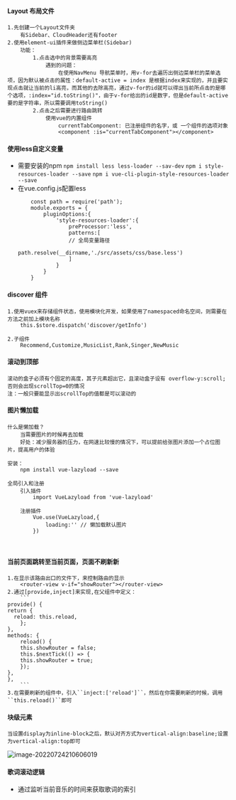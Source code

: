 #### Layout 布局文件

    1.先创建一个Layout文件夹
        有Sidebar、CloudHeader还有footer
    2.使用element-ui插件来做侧边菜单栏(Sidebar)
        功能：
            1.点击选中的背景需要高亮
                遇到的问题：
                    在使用NavMenu 导航菜单时，用v-for去遍历出侧边菜单栏的菜单选项，因为默认被点击的属性：default-active = index 是根据index来实现的，并且要实现点击就让当前的li高亮，而其他的去除高亮，通过v-for的id就可以得出当前所点击的是哪个选项，:index="id.toString()"，由于v-for给出的id是数字，但是default-active要的是字符串，所以需要调用toString()
            2.点击之后需要进行路由跳转
                使用vue的内置组件
                    currentTabComponent: 已注册组件的名字，或 一个组件的选项对象
                    <component :is="currentTabComponent"></component>
#### 使用less自定义变量
   - 需要安装的npm
     ``npm install less less-loader --sav-dev``
     ``npm i style-resources-loader --save``
     ``npm i vue-cli-plugin-style-resources-loader --save``
   - 在vue.config.js配置less
        ```
            const path = require('path');
            module.exports = {
                pluginOptions:{
                    'style-resources-loader':{
                        preProcessor:'less',
                        patterns:[
                        // 全局变量路径
                            path.resolve(__dirname,'./src/assets/css/base.less')
                        ]
                    }
                }
            }
        ```
#### discover 组件

    1.使用vuex来存储组件状态，使用模块化开发，如果使用了namespaced命名空间，则需要在方法之前加上模块名称
        this.$store.dispatch('discover/getInfo')
    
    2.子组件
        Recommend,Customize,MusicList,Rank,Singer,NewMusic

#### 滚动到顶部
    滚动的盒子必须有个固定的高度，其子元素超出它，且滚动盒子设有 overflow-y:scroll; 否则会出现scrollTop=0的情况
    注：一般只要能显示出scrollTop的值都是可以滚动的

#### 图片懒加载
    什么是懒加载？
        当需要图片的时候再去加载
        好处：减少服务器的压力，在网速比较慢的情况下，可以提前给张图片添加一个占位图片，提高用户的体验
    
    安装：
        npm install vue-lazyload --save
    
    全局引入和注册
        引入插件
            import VueLazyload from 'vue-lazyload'
        
        注册插件
            Vue.use(VueLazyload,{
                loading:'' // 懒加载默认图片
            })


​    
#### 当前页面跳转至当前页面，页面不刷新新
    1.在显示该路由出口的文件下，来控制路由的显示
        <router-view v-if="showRouter"></router-view>
    2.通过[provide,inject]来实现,在父组件中定义：
        ```
    provide() {
    return {
      reload: this.reload,
        };
    },
    methods: {
        reload() {
        this.showRouter = false;
        this.$nextTick(() => {
        this.showRouter = true;
        });
    },
    },
        ```
    3.在需要刷新的组件中，引入``inject:['reload']``，然后在你需要刷新的时候，调用``this.reload()``即可

#### 块级元素
    当设置display为inline-block之后，默认对齐方式为vertical-align:baseline;设置为vertical-align:top即可

![image-20220724210606019](C:\Users\again\AppData\Roaming\Typora\typora-user-images\image-20220724210606019.png)



<template>
  <div class="lyric-wrapper">
    <div class="musicInfo">
      <h3>{{ musicList.name }}</h3>
      <div class="other">
        <span class="album">专辑：{{ musicList.al?.name }}</span>
        <span class="artist"
          >歌手：
          <span v-for="(a, index) in musicList.ar" :key="index">
            <span>{{ a.name }}</span>
            <span class="line">/</span>
          </span>
        </span>
      </div>
    </div>
    <div class="content" ref="scrollWrap">
      <div class="lyric-list" ref="lyricWrap">
        <p
          class="text"
          ref="lyricLine"
          v-for="(line, index) in lyricList"
          :key="index"
          :class="{ currentLyricsItem: index == lyricsIndex - 1 }"
        >
          <span>{{ line[1] }}</span>
        </p>
      </div>
    </div>
  </div>
</template>

<script>
import { mapState } from "vuex";
export default {
  name: "Lyric",
  data() {
    return {
      // 当前播放歌词的索引
      lyricsIndex: -1,
      LineHeight: 0,
    };
  },
  methods: {
    // 获取当前歌词的索引
    getCurrentLyricLineIndex(currentTime) {
      let lyricsIndex = 0;
      this.lyricList.some((item) => {
        if (lyricsIndex < this.lyricList.length) {
          if (currentTime > item[0]) {
            lyricsIndex += 1;
          }
          return currentTime <= item[0];
        }
      });
      this.$store.commit("playList/UPDATELYRICINDEX", lyricsIndex);
      this.lyricsIndex = lyricsIndex;
    },
  },
  computed: {
    ...mapState({
      // 歌词
      lyricList: (state) => {
        return state.playList.lyric;
      },
      // 当前播放音乐的数据
      musicList: (state) => {
        return state.playList.musicList;
      },
    }),
  },
  watch: {
    // 监听当前音乐的时间位置
    "$store.state.playList.currentTime"(val) {
      // 获取当前歌词的index
      this.getCurrentLyricLineIndex(val);
    },
    // 监听当前歌词的索引
    "$store.state.playList.lyricIndex"(lyricIndex, oldValue) {
      if (lyricIndex != oldValue) {
        const lyricLine = this.$refs.lyricLine;
        const lyricIndex = this.$store.state.playList.lyricIndex;
        this.$refs.scrollWrap.scrollTo({
          top: lyricLine[lyricIndex].offsetTop - 100,
          behavior: "smooth",
        });
      }
    },
  },
};
</script>

<style lang="less" scope>
.lyric-wrapper {
  margin-top: 50px;
  width: 320px;
  .musicInfo {
    text-align: left;
    h3 {
      margin-top: 0;
      font-weight: normal;
    }
    .other {
      display: flex;
      justify-content: space-between;
      span {
        font-size: 12px;
        color: #606266;
        overflow: hidden;
        text-overflow: ellipsis;
        white-space: nowrap;
      }
      .artist {
        margin-left: 10px;
        span {
          color: @artist-color;
          .line {
            margin: 0 5px;
          }
          &:last-child {
            .line {
              display: none;
            }
          }
        }
      }
    }
  }
  .content {
    margin-top: 30px;
    height: 320px;
    overflow: hidden;
    overflow-y: scroll;
    .lyric-list {
      transform: translateY(100px);
      font-size: 13px;
      p {
        margin: 25px 0;
      }
      & > .currentLyricsItem {
        font-size: 18px;
        font-weight: bold;
      }
    }
  }
}
</style>



#### 歌词滚动逻辑
- 通过监听当前音乐的时间来获取歌词的索引


